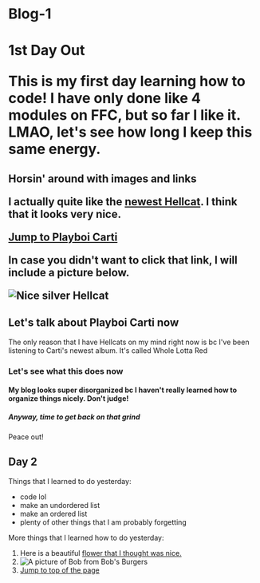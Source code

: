 # Blog-1
<!DOCTYPE html>
<html>
  
<main>
<h1 id="top">1st Day Out</h>
<p>This is my first day learning how to code! I have only done like 4 modules on FFC, but so far I like it. LMAO, let's see how long I keep this same energy. </p>
</main>

<h2>Horsin' around with images and links</h>
<p>I actually quite like the <a target ="_blank" href="https://www.google.com/url?sa=i&url=https%3A%2F%2Fwww.topgear.com%2Fcar-reviews%2Fdodge%2Fhellcat-2dr%2Ffirst-drive-0&psig=AOvVaw0jBYH-JJr1EeyEb75j81z2&ust=1629900463770000&source=images&cd=vfe&ved=0CAsQjRxqFwoTCOip4sTqyfICFQAAAAAdAAAAABAD">newest Hellcat</a>. I think that it looks very nice.</p>
<a href="#Playboi-header">Jump to Playboi Carti</a>

<p>In case you didn't want to click that link, I will include a picture below.</p>
<img src="https://www.topgear.com/sites/default/files/images/cars-road-test/2018/08/1ed9f057f3dc6f41698d08c565b44a75/dg019_004cl.jpg" alt="Nice silver Hellcat">

<h2 id="Playboi-header">Let's talk about Playboi Carti now</h2>
<p>The only reason that I have Hellcats on my mind right now is bc I've been listening to Carti's newest album. It's called Whole Lotta Red</p>

<h3>Let's see what this does now</h3>
<h4>My blog looks super disorganized bc I haven't really learned how to organize things nicely. Don't judge!</h4>
<h5>Anyway, time to get back on that grind</h5>
<p>Peace out!</p>
  
<h2>Day 2</h2>
  <p>Things that I learned to do yesterday:</p>
  <ul>
    <li>code lol</li>
    <li>make an undordered list</li>
    <li>make an ordered list</li>
    <li>plenty of other things that I am probably forgetting</li>
  </ul> 
  
  <!--
  <p>More things that I learned below<p>

    <label for="love">
      <input id="love" value="love" type="radio" name="love-hate">Love
    </label>  
    <label for="hate">
      <input id="hate" value="hate" type="radio" name="love-hate">Hate
    </label> 
    <button type="submit">submit</button>
  -->
  
  <p>More things that I learned how to do yesterday:</p>
  <ol>
    <li>Here is a beautiful <a target="_blank" href="https://www.google.com/imgres?imgurl=https%3A%2F%2Fmedia.self.com%2Fphotos%2F5ea9f52ea469834e6f5489e6%2F1%3A1%2Fw_3204%2Ch_3204%2Cc_limit%2Fpeony_flowers_bouquet.jpg&imgrefurl=https%3A%2F%2Fwww.self.com%2Fgallery%2Fbest-flower-delivery-services&tbnid=EoRL58kjG6GK4M&vet=12ahUKEwiv0dzotczyAhWOo3IEHeCaAVUQMygGegUIARC1Ag..i&docid=p3kx7Qq6hJMZvM&w=3204&h=3204&q=flowers&ved=2ahUKEwiv0dzotczyAhWOo3IEHeCaAVUQMygGegUIARC1Ag">flower that I thought was nice.</a></li>
    <li><img src="https://www.gannett-cdn.com/presto/2020/06/12/PPHX/e7207da9-6fbe-467b-b63e-ac44e95db582-BobsBurgers_2019_KeyPoses_Bob_1.jpg?crop=3356,1888,x0,y480&width=3200&height=1801&format=pjpg&auto=webp" alt="A picture of Bob from Bob's Burgers"></li>
    <li><a href="#top">Jump to top of the page</a></li>    
  
</html>
